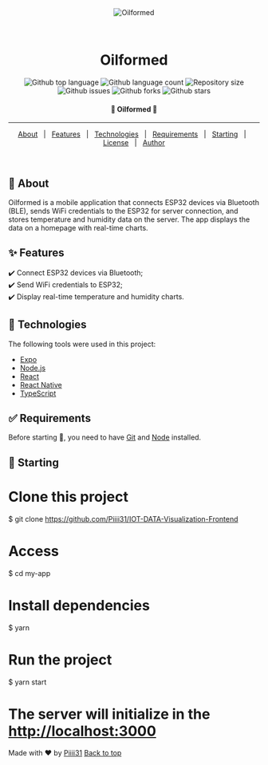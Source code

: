 <div align="center" id="top"> 
  <img src="./.github/app.gif" alt="Oilformed" />

  &#xa0;

  <!-- <a href="https://oilformed.netlify.app">Demo</a> -->
</div>

<h1 align="center">Oilformed</h1>

<p align="center">
  <img alt="Github top language" src="https://img.shields.io/github/languages/top/Piiii31/IOT-DATA-Visualization-Frontend?color=56BEB8">

  <img alt="Github language count" src="https://img.shields.io/github/languages/count/Piiii31/IOT-DATA-Visualization-Frontend?color=56BEB8">

  <img alt="Repository size" src="https://img.shields.io/github/repo-size/Piiii31/IOT-DATA-Visualization-Frontend?color=56BEB8">

  

  <img alt="Github issues" src="https://img.shields.io/github/issues/Piiii31/IOT-DATA-Visualization-Frontend?color=56BEB8" /> 

  <img alt="Github forks" src="https://img.shields.io/github/forks/Piiii31}/IOT-DATA-Visualization-Frontend?color=56BEB8" /> 

   <img alt="Github stars" src="https://img.shields.io/github/stars/Piiii31/IOT-DATA-Visualization-Frontend?color=56BEB8" /> 
</p>

<!-- Status -->

 <h4 align="center"> 
	🚧  Oilformed 🚧
</h4> 

<hr> 

<p align="center">
  <a href="#dart-about">About</a> &#xa0; | &#xa0; 
  <a href="#sparkles-features">Features</a> &#xa0; | &#xa0;
  <a href="#rocket-technologies">Technologies</a> &#xa0; | &#xa0;
  <a href="#white_check_mark-requirements">Requirements</a> &#xa0; | &#xa0;
  <a href="#checkered_flag-starting">Starting</a> &#xa0; | &#xa0;
  <a href="#memo-license">License</a> &#xa0; | &#xa0;
  <a href="https://github.com/Piiii31" target="_blank">Author</a>
</p>

<br>

## :dart: About ##

Oilformed is a mobile application that connects ESP32 devices via Bluetooth (BLE), sends WiFi credentials to the ESP32 for server connection, and stores temperature and humidity data on the server. The app displays the data on a homepage with real-time charts.

## :sparkles: Features ##

:heavy_check_mark: Connect ESP32 devices via Bluetooth;\
:heavy_check_mark: Send WiFi credentials to ESP32;\
:heavy_check_mark: Display real-time temperature and humidity charts.

## :rocket: Technologies ##

The following tools were used in this project:

- [Expo](https://expo.io/)
- [Node.js](https://nodejs.org/en/)
- [React](https://pt-br.reactjs.org/)
- [React Native](https://reactnative.dev/)
- [TypeScript](https://www.typescriptlang.org/)

## :white_check_mark: Requirements ##

Before starting :checkered_flag:, you need to have [Git](https://git-scm.com) and [Node](https://nodejs.org/en/) installed.

## :checkered_flag: Starting ##

# Clone this project
$ git clone https://github.com/Piiii31/IOT-DATA-Visualization-Frontend

# Access
$ cd my-app

# Install dependencies
$ yarn

# Run the project
$ yarn start

# The server will initialize in the <http://localhost:3000>


Made with :heart: by <a href="https://github.com/Piiii31" target="_blank">Piiii31</a>
<a href="#top">Back to top</a>
